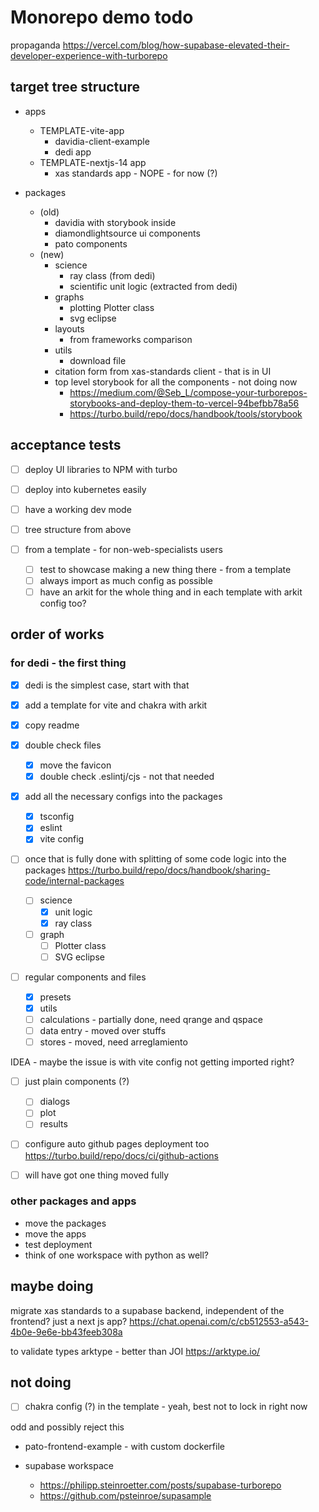 # Monorepo demo todo

propaganda
<https://vercel.com/blog/how-supabase-elevated-their-developer-experience-with-turborepo>

## target tree structure

- apps

  - TEMPLATE-vite-app
    - davidia-client-example
    - dedi app
  - TEMPLATE-nextjs-14 app
    - xas standards app - NOPE - for now (?)

- packages
  - (old)
    - davidia with storybook inside
    - diamondlightsource ui components
    - pato components
  - (new)
    - science
      - ray class (from dedi)
      - scientific unit logic (extracted from dedi)
    - graphs
      - plotting Plotter class
      - svg eclipse
    - layouts
      - from frameworks comparison
    - utils
      - download file
    - citation form from xas-standards client - that is in UI
    - top level storybook for all the components - not doing now
      - <https://medium.com/@Seb_L/compose-your-turborepos-storybooks-and-deploy-them-to-vercel-94befbb78a56>
      - <https://turbo.build/repo/docs/handbook/tools/storybook>

## acceptance tests

- [ ] deploy UI libraries to NPM with turbo
- [ ] deploy into kubernetes easily
- [ ] have a working dev mode
- [ ] tree structure from above

- [ ] from a template - for non-web-specialists users
  - [ ] test to showcase making a new thing there - from a template
  - [ ] always import as much config as possible
  - [ ] have an arkit for the whole thing and in each template with arkit config too?

## order of works

### for dedi - the first thing

- [x] dedi is the simplest case, start with that
- [x] add a template for vite and chakra with arkit
- [x] copy readme

- [x] double check files

  - [x] move the favicon
  - [x] double check .eslintj/cjs - not that needed

- [x] add all the necessary configs into the packages

  - [x] tsconfig
  - [x] eslint
  - [x] vite config

- [ ] once that is fully done with splitting of some code logic into the packages https://turbo.build/repo/docs/handbook/sharing-code/internal-packages

  - [ ] science
    - [x] unit logic
    - [x] ray class
  - [ ] graph
    - [ ] Plotter class
    - [ ] SVG eclipse

- [ ] regular components and files
  - [x] presets
  - [x] utils
  - [ ] calculations - partially done, need qrange and qspace
  - [ ] data entry - moved over stuffs
  - [ ] stores - moved, need arreglamiento

IDEA - maybe the issue is with vite config not getting imported right?

- [ ] just plain components (?)

  - [ ] dialogs
  - [ ] plot
  - [ ] results

- [ ] configure auto github pages deployment too https://turbo.build/repo/docs/ci/github-actions

- [ ] will have got one thing moved fully

### other packages and apps

- move the packages
- move the apps
- test deployment
- think of one workspace with python as well?

## maybe doing

migrate xas standards to a supabase backend, independent of the frontend? just a next js app?
<https://chat.openai.com/c/cb512553-a543-4b0e-9e6e-bb43feeb308a>

to validate types arktype - better than JOI
<https://arktype.io/>

## not doing

- [ ] chakra config (?) in the template - yeah, best not to lock in right now

odd and possibly reject this

- pato-frontend-example - with custom dockerfile

- supabase workspace

  - <https://philipp.steinroetter.com/posts/supabase-turborepo>
  - <https://github.com/psteinroe/supasample>
